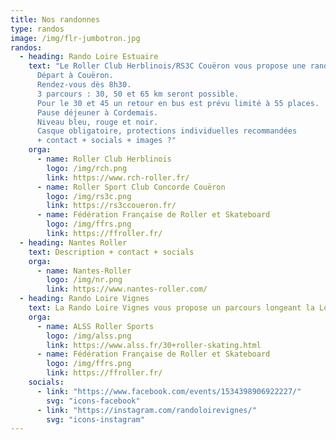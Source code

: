```yaml
---
title: Nos randonnes
type: randos
image: /img/flr-jumbotron.jpg
randos:
  - heading: Rando Loire Estuaire
    text: "Le Roller Club Herblinois/RS3C Couëron vous propose une randonnée roller pour découvrir l’estuaire de la Loire et son marais jusqu’à Cordemais.
      Départ à Couëron.
      Rendez-vous dès 8h30.
      3 parcours : 30, 50 et 65 km seront possible.
      Pour le 30 et 45 un retour en bus est prévu limité à 55 places.
      Pause déjeuner à Cordemais.
      Niveau bleu, rouge et noir.
      Casque obligatoire, protections individuelles recommandées
      + contact + socials + images ?"
    orga:
      - name: Roller Club Herblinois
        logo: /img/rch.png
        link: https://www.rch-roller.fr/
      - name: Roller Sport Club Concorde Couëron
        logo: /img/rs3c.png
        link: https://rs3ccoueron.fr/
      - name: Fédération Française de Roller et Skateboard
        logo: /img/ffrs.png
        link: https://ffroller.fr/
  - heading: Nantes Roller
    text: Description + contact + socials
    orga:
      - name: Nantes-Roller
        logo: /img/nr.png
        link: https://www.nantes-roller.com/
  - heading: Rando Loire Vignes
    text: La Rando Loire Vignes vous propose un parcours longeant la Loire, traversant les exploitations maraîchères du pays nantais pour déboucher sur le terroir viticole vallonné du Muscadet. Ce parcours tranquille de 44 km avec une extension facultative de 12 km saura titiller vos papilles.
    orga:
      - name: ALSS Roller Sports
        logo: /img/alss.png
        link: https://www.alss.fr/30+roller-skating.html
      - name: Fédération Française de Roller et Skateboard
        logo: /img/ffrs.png
        link: https://ffroller.fr/
    socials:
      - link: "https://www.facebook.com/events/1534398906922227/"
        svg: "icons-facebook"
      - link: "https://instagram.com/randoloirevignes/"
        svg: "icons-instagram"
---
```


